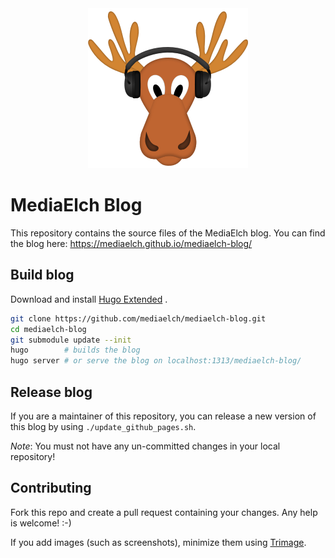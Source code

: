 <div align="center">
    <img alt="MediaElch Logo" src="static/images/mediaelch.png" />
</div>

# MediaElch Blog

This repository contains the source files of the MediaElch blog.
You can find the blog here: https://mediaelch.github.io/mediaelch-blog/

## Build blog

Download and install [Hugo Extended](https://gohugo.io/getting-started/installing/) .

```sh
git clone https://github.com/mediaelch/mediaelch-blog.git
cd mediaelch-blog
git submodule update --init
hugo        # builds the blog
hugo server # or serve the blog on localhost:1313/mediaelch-blog/
```

## Release blog

If you are a maintainer of this repository, you can release a new version of this
blog by using `./update_github_pages.sh`.

*Note*: You must not have any un-committed changes in your local repository!

## Contributing

Fork this repo and create a pull request containing your changes.
Any help is welcome! :-)

If you add images (such as screenshots), minimize them using
[Trimage](https://trimage.org/).
